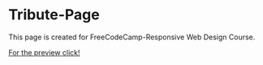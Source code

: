# Tribute-Page

This page is created for FreeCodeCamp-Responsive Web Design Course.

 [For the preview click!](https://u-uysal.github.io/Build-a-Tribute-Page/)
